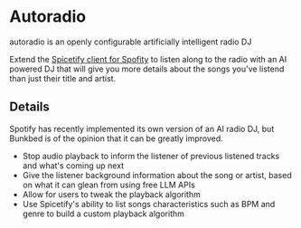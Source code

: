 # Autoradio

autoradio is an openly configurable artificially intelligent radio DJ

Extend the [Spicetify client for Spofity](https://github.com/spicetify/spicetify) to listen along to the radio with an AI powered DJ that will give you more details about the songs you've listend than just their title and artist. 

## Details

Spotify has recently implemented its own version of an AI radio DJ, but Bunkbed is of the opinion that it can be greatly improved.

- Stop audio playback to inform the listener of previous listened tracks and what's coming up next
- Give the listener background information about the song or artist, based on what it can glean from using free LLM APIs
- Allow for users to tweak the playback algorithm
- Use Spicetify's ability to list songs characteristics such as BPM and genre to build a custom playback algorithm
  
